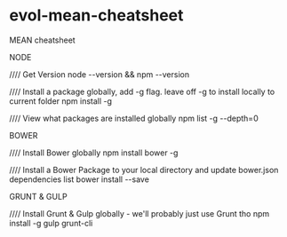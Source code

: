 # evol-mean-cheatsheet
MEAN cheatsheet


NODE

////  Get Version
node --version && npm --version

////  Install a package globally, add -g flag.  leave off -g to install locally to current folder
npm install <packagename> -g


//// View what packages are installed globally
npm list -g --depth=0



BOWER

////  Install Bower globally
npm install bower -g

////  Install a Bower Package to your local directory and update bower.json dependencies  list 
bower install <packagename> --save




GRUNT & GULP

////  Install Grunt & Gulp globally - we'll probably just use Grunt tho
npm install -g gulp grunt-cli

